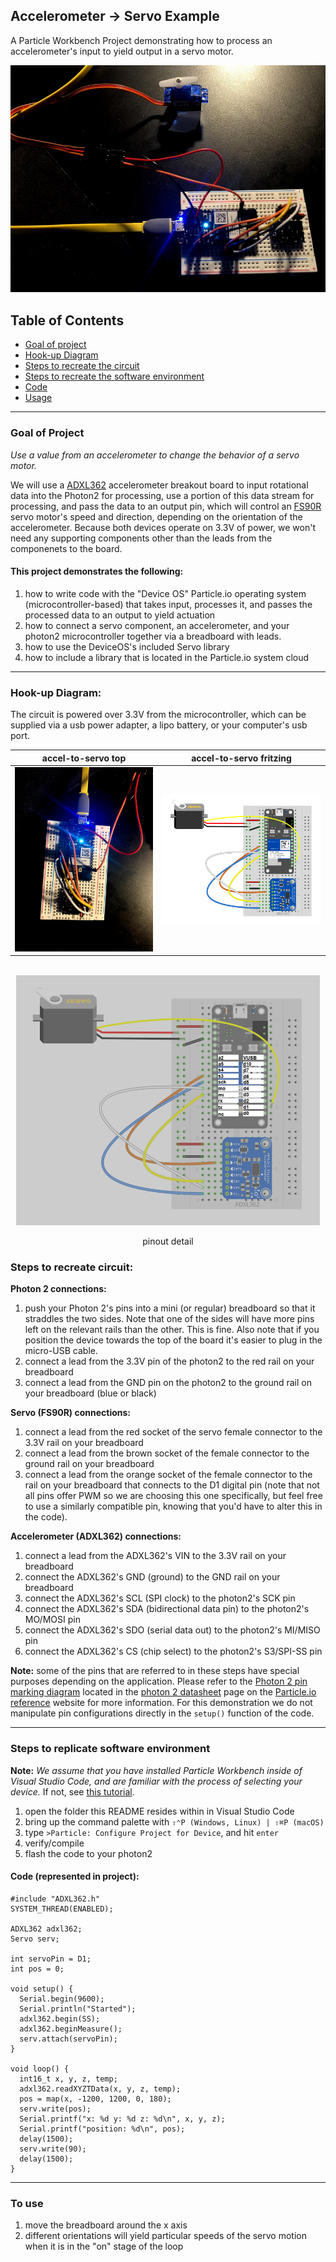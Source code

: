 ## Accelerometer -> Servo Example

A Particle Workbench Project demonstrating how to process an accelerometer's input to yield output in a servo motor.  

<div align="center">
<img src="accel_servo01.JPG"></img>
</div>

## Table of Contents
- [Goal of project](#goal)
- [Hook-up Diagram](#diagram)
- [Steps to recreate the circuit](#steps-circuit)
- [Steps to recreate the software environment](#steps-software)
- [Code](#code)
- [Usage](#usage)

---

<a name="goal"></a>
### Goal of Project 

*Use a value from an accelerometer to change the behavior of a servo motor.*

We will use a [ADXL362](https://www.analog.com/en/products/adxl362.html) accelerometer breakout board to input rotational data into the Photon2 for processing, use a portion of this data stream for processing, and pass the data to an output pin, which will control an [FS90R](https://www.adafruit.com/product/2442) servo motor's speed and direction, depending on the orientation of the accelerometer.  Because both devices operate on 3.3V of power, we won't need any supporting components other than the leads from the componenets to the board.

#### This project demonstrates the following:

1. how to write code with the "Device OS" Particle.io operating system (microcontroller-based) that takes input, processes it, and passes the processed data to an output to yield actuation
1. how to connect a servo component, an accelerometer, and your photon2 microcontroller together via a breadboard with leads.  
1. how to use the DeviceOS's included Servo library
1. how to include a library that is located in the Particle.io system cloud

---

<a name="diagram"></a>
### Hook-up Diagram: 

The circuit is powered over 3.3V from the microcontroller, which can be supplied via a usb power adapter, a lipo battery, or your computer's usb port.

accel-to-servo top | accel-to-servo fritzing
---|---
![a2s top](accel_servo02.JPG) | ![a2s fritzing](accel_servo.png)

<div align="center">
  <br>
  <img height="400px" src="accel_servo_overlay.png">
  <p>pinout detail</p>
</div>


<a name="steps-circuit"></a>
### Steps to recreate circuit:

**Photon 2 connections:**

1. push your Photon 2's pins into a mini (or regular) breadboard so that it straddles the two sides.  Note that one of the sides will have more pins left on the relevant rails than the other.  This is fine.  Also note that if you position the device towards the top of the board it's easier to plug in the micro-USB cable.  
1. connect a lead from the 3.3V pin of the photon2 to the red rail on your breadboard
1. connect a lead from the GND pin on the photon2 to the ground rail on your breadboard (blue or black)

**Servo (FS90R) connections:**

1. connect a lead from the red socket of the servo female connector to the 3.3V rail on your breadboard 
1. connect a lead from the brown socket of the female connector to the ground rail on your breadboard 
1. connect a lead from the orange socket of the female connector to the rail on your breadboard that connects to the D1 digital pin (note that not all pins offer PWM so we are choosing this one specifically, but feel free to use a similarly compatible pin, knowing that you'd have to alter this in the code).

**Accelerometer (ADXL362) connections:**

1. connect a lead from the ADXL362's VIN to the 3.3V rail on your breadboard
1. connect the ADXL362's GND (ground) to the GND rail on your breadboard
1. connect the ADXL362's SCL (SPI clock) to the photon2's SCK pin
1. connect the ADXL362's SDA (bidirectional data pin) to the photon2's MO/MOSI pin
1. connect the ADXL362's SDO (serial data out) to the photon2's MI/MISO pin 
1. connect the ADXL362's CS (chip select) to the photon2's S3/SPI-SS pin

**Note:** some of the pins that are referred to in these steps have special purposes depending on the application.  Please refer to the [Photon 2 pin marking diagram](https://docs.particle.io/reference/datasheets/wi-fi/photon-2-datasheet/#pin-markings) located in the [photon 2 datasheet](https://docs.particle.io/reference/datasheets/wi-fi/photon-2-datasheet/) page on the [Particle.io reference](https://docs.particle.io/reference/) website for more information.  For this demonstration we do not manipulate pin configurations directly in the `setup()` function of the code.

---

<a name="steps-software"></a>
### Steps to replicate software environment

**Note:** *We assume that you have installed Particle Workbench inside of Visual Studio Code, and are familiar with the process of selecting your device.*  If not, see [this tutorial](https://github.com/Berkeley-MDes/tdf-fa24-equilet/blob/main/_tutorials/installation_compilation/p2_pw_tutorial/README.md).

1. open the folder this README resides within in Visual Studio Code
1. bring up the command palette with `⇧⌃P (Windows, Linux) | ⇧⌘P (macOS)` 
1. type `>Particle: Configure Project for Device`, and hit `enter`
1. verify/compile
1. flash the code to your photon2 

<a name="code"></a>
#### Code (represented in project):

```
#include "ADXL362.h"
SYSTEM_THREAD(ENABLED);

ADXL362 adxl362;
Servo serv;

int servoPin = D1;
int pos = 0;

void setup() {
  Serial.begin(9600);
  Serial.println("Started");
  adxl362.begin(SS);
  adxl362.beginMeasure();
  serv.attach(servoPin);
}

void loop() {
  int16_t x, y, z, temp;
  adxl362.readXYZTData(x, y, z, temp);
  pos = map(x, -1200, 1200, 0, 180);
  serv.write(pos);
  Serial.printf("x: %d y: %d z: %d\n", x, y, z);
  Serial.printf("position: %d\n", pos);
  delay(1500);
  serv.write(90);
  delay(1500);
}

```

---

<a name="usage"></a>
### To use

1. move the breadboard around the x axis 
2. different orientations will yield particular speeds of the servo motion when it is in the "on" stage of the loop